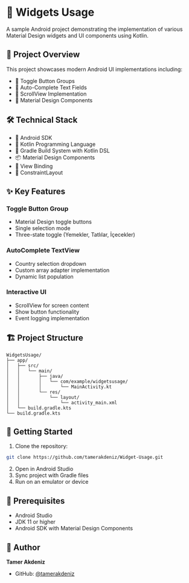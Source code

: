 # 🎯 Widgets Usage

A sample Android project demonstrating the implementation of various Material Design widgets and UI components using Kotlin.

## 🎯 Project Overview

This project showcases modern Android UI implementations including:

- 🔘 Toggle Button Groups
- 📝 Auto-Complete Text Fields
- 📜 ScrollView Implementation
- 🎨 Material Design Components

## 🛠️ Technical Stack

- 📱 Android SDK
- 🎯 Kotlin Programming Language
- 🔧 Gradle Build System with Kotlin DSL
- 📦 Material Design Components
- 🔄 View Binding
- 🎨 ConstraintLayout

## ✨ Key Features

### Toggle Button Group

- Material Design toggle buttons
- Single selection mode
- Three-state toggle (Yemekler, Tatlılar, İçecekler)

### AutoComplete TextView

- Country selection dropdown
- Custom array adapter implementation
- Dynamic list population

### Interactive UI

- ScrollView for screen content
- Show button functionality
- Event logging implementation

## 🏗️ Project Structure

```
WidgetsUsage/
├── app/
│   ├── src/
│   │   └── main/
│   │       ├── java/
│   │       │   └── com/example/widgetsusage/
│   │       │       └── MainActivity.kt
│   │       └── res/
│   │           └── layout/
│   │               └── activity_main.xml
│   └── build.gradle.kts
└── build.gradle.kts
```

## 🚀 Getting Started

1. Clone the repository:

```bash
git clone https://github.com/tamerakdeniz/Widget-Usage.git
```

2. Open in Android Studio
3. Sync project with Gradle files
4. Run on an emulator or device

## 🔧 Prerequisites

- Android Studio
- JDK 11 or higher
- Android SDK with Material Design Components

## 👤 Author

**Tamer Akdeniz**

- GitHub: [@tamerakdeniz](https://github.com/tamerakdeniz)
